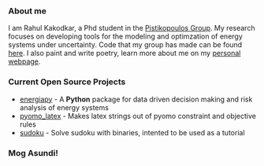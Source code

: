 ### About me

I am Rahul Kakodkar, a Phd student in the [Pistikopoulos Group](https://parametric.tamu.edu/). My research focuses on developing tools for the modeling and optimzation of energy systems under uncertainty. Code that my group has made can be found [here](https://github.com/TAMUparametric). I also paint and write poetry, learn more about me
on my [personal webpage](https://www.cacodcar.com/). 

### Current Open Source Projects
* [energiapy](https://github.com/TAMUparametric/energiapy) - A **Python** package for data driven decision making and risk analysis of energy systems
* [pyomo_latex](https://github.com/cacodcar/pyomo_latex) - Makes latex strings out of pyomo constraint and objective rules
* [sudoku](https://github.com/cacodcar/sudoku) - Solve sudoku with binaries, intented to be used as a tutorial

### Mog Asundi!
